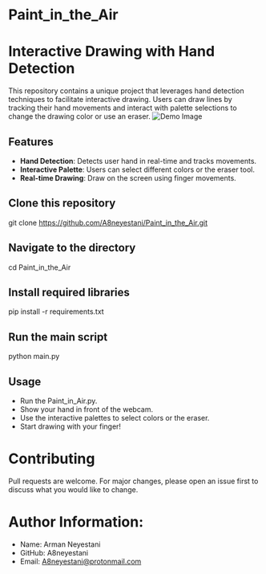 # Paint_in_the_Air
# Interactive Drawing with Hand Detection

This repository contains a unique project that leverages hand detection techniques to facilitate interactive drawing. Users can draw lines by tracking their hand movements and interact with palette selections to change the drawing color or use an eraser.
![Demo Image](Demo.gif)


## Features

- **Hand Detection**: Detects user hand in real-time and tracks movements.
- **Interactive Palette**: Users can select different colors or the eraser tool.
- **Real-time Drawing**: Draw on the screen using finger movements.

## Clone this repository
git clone https://github.com/A8neyestani/Paint_in_the_Air.git

## Navigate to the directory
cd Paint_in_the_Air

## Install required libraries 
pip install -r requirements.txt

## Run the main script
python main.py

## Usage
- Run the Paint_in_Air.py.
- Show your hand in front of the webcam.
- Use the interactive palettes to select colors or the eraser.
- Start drawing with your finger!

# Contributing
Pull requests are welcome. For major changes, please open an issue first to discuss what you would like to change.


# Author Information:
- Name: Arman Neyestani
- GitHub: A8neyestani
- Email: A8neyestani@protonmail.com

